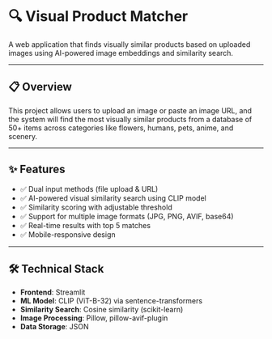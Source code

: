 # 🔍 Visual Product Matcher

A web application that finds visually similar products based on uploaded images using AI-powered image embeddings and similarity search.

---

## 📋 Overview

This project allows users to upload an image or paste an image URL, and the system will find the most visually similar products from a database of 50+ items across categories like flowers, humans, pets, anime, and scenery.

---

## ✨ Features

- ✅ Dual input methods (file upload & URL)
- ✅ AI-powered visual similarity search using CLIP model
- ✅ Similarity scoring with adjustable threshold
- ✅ Support for multiple image formats (JPG, PNG, AVIF, base64)
- ✅ Real-time results with top 5 matches
- ✅ Mobile-responsive design

---

## 🛠️ Technical Stack

- **Frontend**: Streamlit
- **ML Model**: CLIP (ViT-B-32) via sentence-transformers
- **Similarity Search**: Cosine similarity (scikit-learn)
- **Image Processing**: Pillow, pillow-avif-plugin
- **Data Storage**: JSON
